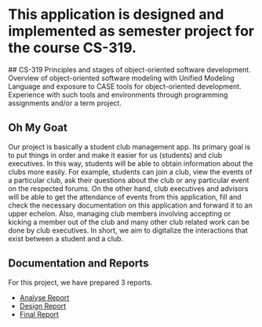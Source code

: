 # This application is designed and implemented as semester project for the course CS-319.

## CS-319
Principles and stages of object-oriented software development. Overview of object-oriented software modeling with Unified Modeling Language and exposure to CASE tools for object-oriented development. Experience with such tools and environments through programming assignments and/or a term project.

## Oh My Goat 
Our project is basically a student club management app. Its primary goal is to put things in order and make it easier for us (students) and club executives. In this way, students will be able to obtain information about the clubs more easily. For example, students can join a club, view the events of a particular club, ask their questions about the club or any particular event on the respected forums. On the other hand, club executives and advisors will be able to get the attendance of events from this application, fill and check the necessary documentation on this application and forward it to an upper echelon. Also, managing club members involving accepting or kicking a member out of the club and many other club related work can be done by club executives. In short, we aim to digitalize the interactions that exist between a student and a club.

## Documentation and Reports
For this project, we have prepared 3 reports.
* [Analyse Report](https://github.com/egeergul/ohmygoat/blob/f534a47ac7dd5856fa8fbb580ce93932ce9382c2/Reports/Group2D_AnalysisReport_Iteration2.pdf)
* [Design Report](https://github.com/egeergul/ohmygoat/blob/f534a47ac7dd5856fa8fbb580ce93932ce9382c2/Reports/Group2D_DesignReport_Iteration2.pdf)
* [Final Report](https://github.com/egeergul/ohmygoat/blob/f534a47ac7dd5856fa8fbb580ce93932ce9382c2/Reports/FinalReport_Group2D.pdf)


